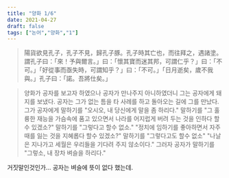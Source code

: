 ```yaml
---
title: "양화 1/6"
date: 2021-04-27
draft: false
tags: ["논어","양화","1"]
---
```


> 陽貨欲見孔子，孔子不見，歸孔子豚。孔子時其亡也，而往拜之，遇諸塗。謂孔子曰：「來！予與爾言。」曰：「懷其寶而迷其邦，可謂仁乎？」曰：「不可。」「好從事而亟失時，可謂知乎？」曰：「不可。」「日月逝矣，歲不我與。」孔子曰：「諾。吾將仕矣。」

> 양화가 공자를 보고자 하였으나 공자가 만나주지 아니하였더니 그는 공자에게 돼지를 보냈다. 공자는 그가 없는 틈을 타 사례를 하고 돌아오는 길에 그를 만났다. 그가 공자에게 말하기를 "오시오, 내 당신에게 말을 좀 하리다." 말하기를 "그 훌륭한 재능을 가슴속에 품고 있으면서 나라를 어지럽게 버려 두는 것을 인하다 할 수 있겠소?" 말하기를 "그렇다고 할수 없소." "정치에 임하기를 좋아하면서 자주 때를 잃는 것을 지혜롭다 할수 있겠소?" 말하기를 "그렇다고도 할수 없소" "나날은 지나가고 세월은 우리들을 기다려 주지 않소이다." 그러자 공자가 말하기를 "그렇소, 내 장차 벼슬을 하리다."

거짓말인것인가... 공자는 벼슬에 뜻이 없다 했는데.
